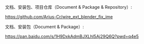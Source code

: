 文档、安装包、项目仓库（Document & Package & Repository）: 

https://github.com/Arius-Cr/wire_ext_blender_fix_ime

文档、安装包（Document & Package）: 

https://pan.baidu.com/s/1H9DxkAdmBJXLhl5Aj29Q6Q?pwd=q4e5
